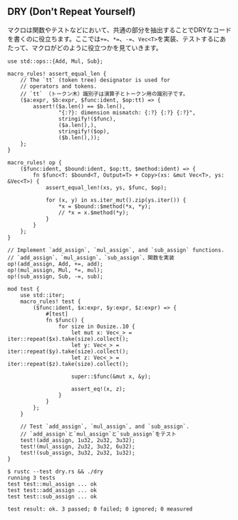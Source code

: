 ## DRY (Don\'t Repeat Yourself)

マクロは関数やテストなどにおいて、共通の部分を抽出することでDRYなコードを書くのに役立ちます。ここでは`+=`、`*=`、`-=`、`Vec<T>`を実装、テストするにあたって、マクロがどのように役立つかを見ていきます。

    use std::ops::{Add, Mul, Sub};

    macro_rules! assert_equal_len {
        // The `tt` (token tree) designator is used for
        // operators and tokens.
        // `tt` （トークン木）識別子は演算子とトークン用の識別子です。
        ($a:expr, $b:expr, $func:ident, $op:tt) => {
            assert!($a.len() == $b.len(),
                    "{:?}: dimension mismatch: {:?} {:?} {:?}",
                    stringify!($func),
                    ($a.len(),),
                    stringify!($op),
                    ($b.len(),));
        };
    }

    macro_rules! op {
        ($func:ident, $bound:ident, $op:tt, $method:ident) => {
            fn $func<T: $bound<T, Output=T> + Copy>(xs: &mut Vec<T>, ys: &Vec<T>) {
                assert_equal_len!(xs, ys, $func, $op);

                for (x, y) in xs.iter_mut().zip(ys.iter()) {
                    *x = $bound::$method(*x, *y);
                    // *x = x.$method(*y);
                }
            }
        };
    }

    // Implement `add_assign`, `mul_assign`, and `sub_assign` functions.
    // `add_assign`、`mul_assign`、`sub_assign`、関数を実装
    op!(add_assign, Add, +=, add);
    op!(mul_assign, Mul, *=, mul);
    op!(sub_assign, Sub, -=, sub);

    mod test {
        use std::iter;
        macro_rules! test {
            ($func:ident, $x:expr, $y:expr, $z:expr) => {
                #[test]
                fn $func() {
                    for size in 0usize..10 {
                        let mut x: Vec<_> = iter::repeat($x).take(size).collect();
                        let y: Vec<_> = iter::repeat($y).take(size).collect();
                        let z: Vec<_> = iter::repeat($z).take(size).collect();

                        super::$func(&mut x, &y);

                        assert_eq!(x, z);
                    }
                }
            };
        }

        // Test `add_assign`, `mul_assign`, and `sub_assign`.
        // `add_assign`と`mul_assign`と`sub_assign`をテスト
        test!(add_assign, 1u32, 2u32, 3u32);
        test!(mul_assign, 2u32, 3u32, 6u32);
        test!(sub_assign, 3u32, 2u32, 1u32);
    }

``` shell
$ rustc --test dry.rs && ./dry
running 3 tests
test test::mul_assign ... ok
test test::add_assign ... ok
test test::sub_assign ... ok

test result: ok. 3 passed; 0 failed; 0 ignored; 0 measured
```


